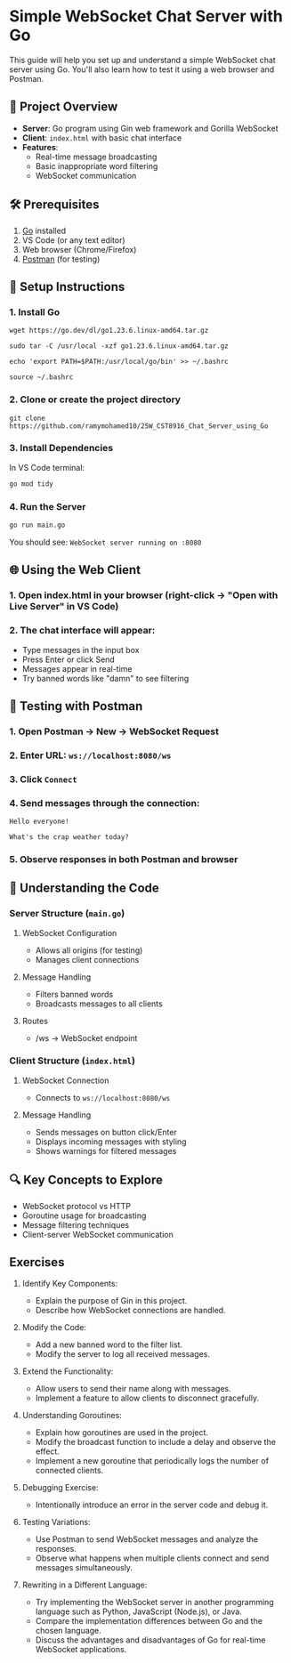 # Simple WebSocket Chat Server with Go

This guide will help you set up and understand a simple WebSocket chat server using Go. You'll also learn how to test it using a web browser and Postman.

## 📁 Project Overview
- **Server**: Go program using Gin web framework and Gorilla WebSocket
- **Client**: `index.html` with basic chat interface
- **Features**:
  - Real-time message broadcasting
  - Basic inappropriate word filtering
  - WebSocket communication

## 🛠️ Prerequisites
1. [Go](https://golang.org/doc/install) installed
2. VS Code (or any text editor)
3. Web browser (Chrome/Firefox)
4. [Postman](https://www.postman.com/downloads/) (for testing)

## 🚀 Setup Instructions
### 1. Install Go
```
wget https://go.dev/dl/go1.23.6.linux-amd64.tar.gz
```
```
sudo tar -C /usr/local -xzf go1.23.6.linux-amd64.tar.gz
```
```
echo 'export PATH=$PATH:/usr/local/go/bin' >> ~/.bashrc
```
```
source ~/.bashrc
```

### 2. Clone or create the project directory
```
git clone https://github.com/ramymohamed10/25W_CST8916_Chat_Server_using_Go
```

### 3. Install Dependencies
In VS Code terminal:
```bash
go mod tidy
```

### 4. Run the Server
```bash
go run main.go
```
You should see: `WebSocket server running on :8080`

## 🌐 Using the Web Client
### 1. Open index.html in your browser (right-click → "Open with Live Server" in VS Code)
### 2. The chat interface will appear:
- Type messages in the input box
- Press Enter or click Send
- Messages appear in real-time
- Try banned words like "damn" to see filtering

## 🧪 Testing with Postman
### 1. Open Postman → New → WebSocket Request
### 2. Enter URL: `ws://localhost:8080/ws`
### 3. Click `Connect`
### 4. Send messages through the connection:
```
Hello everyone! 
```
```
What's the crap weather today?
```
### 5. Observe responses in both Postman and browser

## 🧠 Understanding the Code
### Server Structure (`main.go`)
1. WebSocket Configuration
   - Allows all origins (for testing)
   - Manages client connections

2. Message Handling
   - Filters banned words
   - Broadcasts messages to all clients

3. Routes
   - /ws → WebSocket endpoint

### Client Structure (`index.html`)
1. WebSocket Connection
   - Connects to `ws://localhost:8080/ws`

2. Message Handling
   - Sends messages on button click/Enter
   - Displays incoming messages with styling
   - Shows warnings for filtered messages

## 🔍 Key Concepts to Explore
- WebSocket protocol vs HTTP
- Goroutine usage for broadcasting
- Message filtering techniques
- Client-server WebSocket communication

## Exercises
1. Identify Key Components:
   - Explain the purpose of Gin in this project.
   - Describe how WebSocket connections are handled.

2. Modify the Code:
   - Add a new banned word to the filter list.
   - Modify the server to log all received messages.

3. Extend the Functionality:
   - Allow users to send their name along with messages.
   - Implement a feature to allow clients to disconnect gracefully.

4. Understanding Goroutines:
   - Explain how goroutines are used in the project.
   - Modify the broadcast function to include a delay and observe the effect.
   - Implement a new goroutine that periodically logs the number of connected clients.

5. Debugging Exercise:
   - Intentionally introduce an error in the server code and debug it.

6. Testing Variations:
   - Use Postman to send WebSocket messages and analyze the responses.
   - Observe what happens when multiple clients connect and send messages simultaneously.

7. Rewriting in a Different Language:
   - Try implementing the WebSocket server in another programming language such as Python, JavaScript (Node.js), or Java.
   - Compare the implementation differences between Go and the chosen language.
   - Discuss the advantages and disadvantages of Go for real-time WebSocket applications.